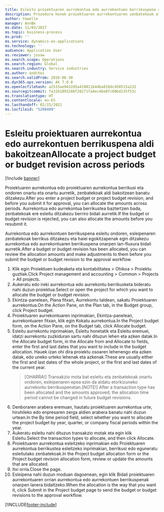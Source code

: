 ```yaml
---
title: Esleitu proiektuaren aurrekontua edo aurrekontuen berrikuspena aldi bakoitzean
description: Prozedura honek proiektuaren aurrekontuaren zenbatekoak aldi bakoitzean nola banatu erakusten du.
author: Yowelle
manager: AnnBe
ms.date: 11/03/2017
ms.topic: business-process
ms.prod: ''
ms.service: dynamics-ax-applications
ms.technology: ''
audience: Application User
ms.reviewer: josaw
ms.search.scope: Operations
ms.search.region: Global
ms.search.industry: Service industries
ms.author: andchoi
ms.search.validFrom: 2016-06-30
ms.dyn365.ops.version: AX 7.0.0
ms.openlocfilehash: a2533ae9432d5a410811b44ba818dc458515a132
ms.sourcegitcommit: fa32b1893286f20271fa4ec4be8fc68bd135f53c
ms.translationtype: HT
ms.contentlocale: eu-ES
ms.lasthandoff: 02/15/2021
ms.locfileid: "5288409"
---
```

# <a name="allocate-a-project-budget-or-budget-revision-across-periods"></a><span data-ttu-id="b5f76-103">Esleitu proiektuaren aurrekontua edo aurrekontuen berrikuspena aldi bakoitzean</span><span class="sxs-lookup"><span data-stu-id="b5f76-103">Allocate a project budget or budget revision across periods</span></span>

[!include [banner](../../includes/banner.md)]

<span data-ttu-id="b5f76-104">Proiektuaren aurrekontua edo proiektuaren aurrekontua berrikusi eta ondoren onartu eta onartu aurretik, zenbatekoak aldi bakoitzean banatu ditzakezu.</span><span class="sxs-lookup"><span data-stu-id="b5f76-104">After you enter a project budget or project budget revision, and before you submit it for approval, you can allocate the amounts across periods.</span></span> <span data-ttu-id="b5f76-105">Aurrekontua edo aurrekontua berrikustea baztertzen bada, zenbatekoak ere esleitu ditzakezu berriro bidali aurretik.</span><span class="sxs-lookup"><span data-stu-id="b5f76-105">If the budget or budget revision is rejected, you can also allocate the amounts before you resubmit it.</span></span> 

<span data-ttu-id="b5f76-106">Aurrekontua edo aurrekontuen berrikuspena esleitu ondoren, esleipenaren zenbatekoak berrikus ditzakezu eta haiei egokitzapenak egin ditzakezu aurrekontua edo aurrekontuaren berrikuspena onarpen lan-fluxura bidali aurretik.</span><span class="sxs-lookup"><span data-stu-id="b5f76-106">After a budget or budget revision has been allocated, you can review the allocation amounts and make adjustments to them before you submit the budget or budget revision to the approval workflow.</span></span> 

1. <span data-ttu-id="b5f76-107">Klik egin Proiektuen kudeaketa eta kontabilitatea > Ohikoa > Proiektu guztiak.</span><span class="sxs-lookup"><span data-stu-id="b5f76-107">Click Project management and accounting > Common > Projects > All projects.</span></span> 
2. <span data-ttu-id="b5f76-108">Aukeratu edo ireki aurrekontua edo aurrekontu berrikusketa bideratu nahi duzun proiektua.</span><span class="sxs-lookup"><span data-stu-id="b5f76-108">Select or open the project for which you want to allocate the budget or budget revision.</span></span> 
3. <span data-ttu-id="b5f76-109">Ekintza-panelean, Plana fitxan, Aurrekontu taldean, sakatu Proiektuaren aurrekontua.</span><span class="sxs-lookup"><span data-stu-id="b5f76-109">On the Action Pane, on the Plan tab, in the Budget group, click Project budget.</span></span> 
4. <span data-ttu-id="b5f76-110">Proiektuaren aurrekontuaren inprimakian, Ekintza-panelean, aurrekontuaren fitxan, klik egin Kokatu aurrekontua.</span><span class="sxs-lookup"><span data-stu-id="b5f76-110">In the Project budget form, on the Action Pane, on the Budget tab, click Allocate budget.</span></span> 
5. <span data-ttu-id="b5f76-111">Esleitu aurrekontu inprimakian, Esleitu honetatik eta Esleitu eremuei, idatzi aurrekontu zuzkiduran sartu nahi dituzun lehen eta azken datak.</span><span class="sxs-lookup"><span data-stu-id="b5f76-111">In the Allocate budget form, in the Allocate from and Allocate to fields, enter the first and last dates that you want to include in the budget allocation.</span></span> <span data-ttu-id="b5f76-112">Hauek izan ohi dira proiektu osoaren lehenengo eta azken datak, edo uneko urteko lehenak eta azkenak.</span><span class="sxs-lookup"><span data-stu-id="b5f76-112">These are usually either the first and last dates of the whole project, or the first and last dates of the current year.</span></span>  
   > <span data-ttu-id="b5f76-113">[OHARRA!] Transakzio mota bat esleitu eta zenbatekoak onartu ondoren, esleipenaren epea ezin da aldatu etorkizuneko aurrekontu berrikuspenetan.</span><span class="sxs-lookup"><span data-stu-id="b5f76-113">[NOTE!] After a transaction type has been allocated and the amounts approved, the allocation time period cannot be changed in future budget revisions.</span></span> 
6. <span data-ttu-id="b5f76-114">Denboraren arabera eremuan, hautatu proiektuaren aurrekontua urte, hiruhileko edo enpresaren zerga aldien arabera banatu nahi duzun urtean.</span><span class="sxs-lookup"><span data-stu-id="b5f76-114">In the By time period field, select whether you want to allocate the project budget by year, quarter, or company fiscal periods within the year.</span></span>
7. <span data-ttu-id="b5f76-115">Aukeratu esleitu nahi dituzun transakzio motak eta egin klik Esleitu.</span><span class="sxs-lookup"><span data-stu-id="b5f76-115">Select the transaction types to allocate, and then click Allocate.</span></span> 
8. <span data-ttu-id="b5f76-116">Proiektuaren aurrekontua esleitzeko inprimakian edo Proiektuaren aurrekontua berrikustea esleitzeko inprimakian, berrikusi edo eguneratu esleitutako zenbatekoak.</span><span class="sxs-lookup"><span data-stu-id="b5f76-116">In the Project budget allocation form or the Project budget revision allocation form, review or update the amounts that are allocated.</span></span> 
9. <span data-ttu-id="b5f76-117">Itxi orria.</span><span class="sxs-lookup"><span data-stu-id="b5f76-117">Close the page.</span></span>
10. <span data-ttu-id="b5f76-118">Esleipena nahi duzun moduan dagoenean, egin klik Bidali proiektuaren aurrekontuaren orrian aurrekontua edo aurrekontuen berrikuspenak onarpen lanera bidaltzeko.</span><span class="sxs-lookup"><span data-stu-id="b5f76-118">When the allocation is the way that you want it, click Submit in the Project budget page to send the budget or budget revisions to the approval workflow.</span></span>  




[!INCLUDE[footer-include](../../includes/footer-banner.md)]